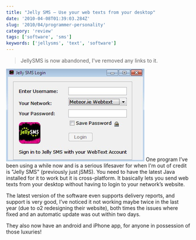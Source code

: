 ```yaml
---
title: "Jelly SMS – Use your web texts from your desktop"
date: '2010-04-08T01:39:03.284Z'
slug: '2010/04/programmer-personality'
category: 'review'
tags: ['software', 'sms']
keywords: ['jellysms', 'text', 'software']
---
```

>JellySMS is now abandoned, I've removed any links to it.

![jellysms.jpg](images/jellysms.jpg)
One program I’ve been using a while now and is a serious lifesaver for when I'm out of credit is "Jelly SMS" (previously just jSMS). You need to have the latest Java installed for it to work but it is cross-platform. It basically lets you send web texts from your desktop without having to login to your network’s website.

The latest version of the software even supports delivery reports, and support is very good, I’ve noticed it not working maybe twice in the last year (due to o2 redesigning their website), both times the issues where fixed and an automatic update was out within two days.

They also now have an android and iPhone app, for anyone in possession of those luxuries!